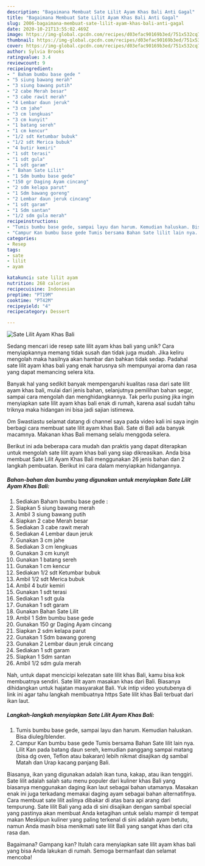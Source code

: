 ```yaml
---
description: "Bagaimana Membuat Sate Lilit Ayam Khas Bali Anti Gagal"
title: "Bagaimana Membuat Sate Lilit Ayam Khas Bali Anti Gagal"
slug: 2006-bagaimana-membuat-sate-lilit-ayam-khas-bali-anti-gagal
date: 2020-10-21T13:55:02.469Z
image: https://img-global.cpcdn.com/recipes/d03efac90169b3ed/751x532cq70/sate-lilit-ayam-khas-bali-foto-resep-utama.jpg
thumbnail: https://img-global.cpcdn.com/recipes/d03efac90169b3ed/751x532cq70/sate-lilit-ayam-khas-bali-foto-resep-utama.jpg
cover: https://img-global.cpcdn.com/recipes/d03efac90169b3ed/751x532cq70/sate-lilit-ayam-khas-bali-foto-resep-utama.jpg
author: Sylvia Brooks
ratingvalue: 3.4
reviewcount: 9
recipeingredient:
- " Baham bumbu base gede "
- "5 siung bawang merah"
- "3 siung bawang putih"
- "2 cabe Merah besar"
- "3 cabe rawit merah"
- "4 Lembar daun jeruk"
- "3 cm jahe"
- "3 cm lengkuas"
- "3 cm kunyit"
- "1 batang sereh"
- "1 cm kencur"
- "1/2 sdt Ketumbar bubuk"
- "1/2 sdt Merica bubuk"
- "4 butir kemiri"
- "1 sdt terasi"
- "1 sdt gula"
- "1 sdt garam"
- " Bahan Sate Lilit"
- "1 Sdm bumbu base gede"
- "150 gr Daging Ayam cincang"
- "2 sdm kelapa parut"
- "1 Sdm bawang goreng"
- "2 Lembar daun jeruk cincang"
- "1 sdt garam"
- "1 Sdm santan"
- "1/2 sdm gula merah"
recipeinstructions:
- "Tumis bumbu base gede, sampai layu dan harum. Kemudian haluskan. Bisa diuleg/blender."
- "Campur Kan bumbu base gede Tumis bersama Bahan Sate lilit lain nya. Lilit Kan pada batang daun sereh, kemudian panggang sampai matang (bisa dg oven, Teflon atau bakaran) lebih nikmat disajikan dg sambal Matah dan Urap kacang panjang Bali."
categories:
- Resep
tags:
- sate
- lilit
- ayam

katakunci: sate lilit ayam 
nutrition: 268 calories
recipecuisine: Indonesian
preptime: "PT19M"
cooktime: "PT42M"
recipeyield: "4"
recipecategory: Dessert

---
```



![Sate Lilit Ayam Khas Bali](https://img-global.cpcdn.com/recipes/d03efac90169b3ed/751x532cq70/sate-lilit-ayam-khas-bali-foto-resep-utama.jpg)

Sedang mencari ide resep sate lilit ayam khas bali yang unik? Cara menyiapkannya memang tidak susah dan tidak juga mudah. Jika keliru mengolah maka hasilnya akan hambar dan bahkan tidak sedap. Padahal sate lilit ayam khas bali yang enak harusnya sih mempunyai aroma dan rasa yang dapat memancing selera kita.

Banyak hal yang sedikit banyak mempengaruhi kualitas rasa dari sate lilit ayam khas bali, mulai dari jenis bahan, selanjutnya pemilihan bahan segar, sampai cara mengolah dan menghidangkannya. Tak perlu pusing jika ingin menyiapkan sate lilit ayam khas bali enak di rumah, karena asal sudah tahu triknya maka hidangan ini bisa jadi sajian istimewa.

Om Swastiastu selamat datang di channel saya pada video kali ini saya ingin berbagi cara membuat sate lilit ayam khas Bali. Sate di Bali ada banyak macamnya. Makanan khas Bali memang selalu menggoda selera.


Berikut ini ada beberapa cara mudah dan praktis yang dapat diterapkan untuk mengolah sate lilit ayam khas bali yang siap dikreasikan. Anda bisa membuat Sate Lilit Ayam Khas Bali menggunakan 26 jenis bahan dan 2 langkah pembuatan. Berikut ini cara dalam menyiapkan hidangannya.

<!--inarticleads1-->

##### Bahan-bahan dan bumbu yang digunakan untuk menyiapkan Sate Lilit Ayam Khas Bali:

1. Sediakan  Baham bumbu base gede :
1. Siapkan 5 siung bawang merah
1. Ambil 3 siung bawang putih
1. Siapkan 2 cabe Merah besar
1. Sediakan 3 cabe rawit merah
1. Sediakan 4 Lembar daun jeruk
1. Gunakan 3 cm jahe
1. Sediakan 3 cm lengkuas
1. Gunakan 3 cm kunyit
1. Gunakan 1 batang sereh
1. Gunakan 1 cm kencur
1. Sediakan 1/2 sdt Ketumbar bubuk
1. Ambil 1/2 sdt Merica bubuk
1. Ambil 4 butir kemiri
1. Gunakan 1 sdt terasi
1. Sediakan 1 sdt gula
1. Gunakan 1 sdt garam
1. Gunakan  Bahan Sate Lilit
1. Ambil 1 Sdm bumbu base gede
1. Gunakan 150 gr Daging Ayam cincang
1. Siapkan 2 sdm kelapa parut
1. Gunakan 1 Sdm bawang goreng
1. Gunakan 2 Lembar daun jeruk cincang
1. Sediakan 1 sdt garam
1. Siapkan 1 Sdm santan
1. Ambil 1/2 sdm gula merah


Nah, untuk dapat mencicipi kelezatan sate lilit khas Bali, kamu bisa kok membuatnya sendiri. Sate lilit ayam masakan khas dari Bali. Biasanya dihidangkan untuk hajatan masyarakat Bali. Yuk intip video youtubenya di link ini agar tahu langkah membuatnya https Sate lilit khas Bali terbuat dari ikan laut. 

<!--inarticleads2-->

##### Langkah-langkah menyiapkan Sate Lilit Ayam Khas Bali:

1. Tumis bumbu base gede, sampai layu dan harum. Kemudian haluskan. Bisa diuleg/blender.
1. Campur Kan bumbu base gede Tumis bersama Bahan Sate lilit lain nya. Lilit Kan pada batang daun sereh, kemudian panggang sampai matang (bisa dg oven, Teflon atau bakaran) lebih nikmat disajikan dg sambal Matah dan Urap kacang panjang Bali.


Biasanya, ikan yang digunakan adalah ikan tuna, kakap, atau ikan tenggiri. Sate lilit adalah salah satu menu populer dari kuliner khas Bali yang biasanya menggunakan daging ikan laut sebagai bahan utamanya. Masakan enak ini juga terkadang memakai daging ayam sebagai bahan alternatifnya. Cara membuat sate lilit aslinya dibakar di atas bara api arang dari tempurung. Sate lilit Bali yang ada di sini disajikan dengan sambal special yang pastinya akan membuat Anda ketagihan untuk selalu mampir di tempat makan Meskipun kuliner yang paling terkenal di sini adalah ayam betutu, namun Anda masih bisa menikmati sate lilit Bali yang sangat khas dari cita rasa dan. 

Bagaimana? Gampang kan? Itulah cara menyiapkan sate lilit ayam khas bali yang bisa Anda lakukan di rumah. Semoga bermanfaat dan selamat mencoba!
